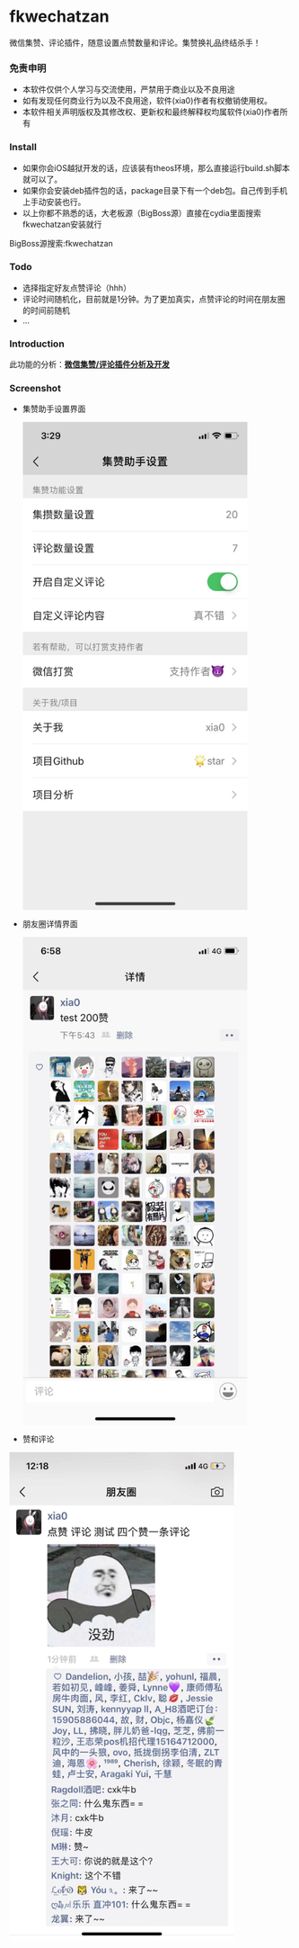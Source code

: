 # fkwechatzan
微信集赞、评论插件，随意设置点赞数量和评论。集赞换礼品终结杀手！

### 免责申明

- 本软件仅供个人学习与交流使用，严禁用于商业以及不良用途
- 如有发现任何商业行为以及不良用途，软件(xia0)作者有权撤销使用权。
- 本软件相关声明版权及其修改权、更新权和最终解释权均属软件(xia0)作者所有

### Install

- 如果你会iOS越狱开发的话，应该装有theos环境，那么直接运行build.sh脚本就可以了。
- 如果你会安装deb插件包的话，package目录下有一个deb包。自己传到手机上手动安装也行。
- 以上你都不熟悉的话，大老板源（BigBoss源）直接在cydia里面搜索fkwechatzan安装就行

BigBoss源搜索:fkwechatzan 



### Todo

- 选择指定好友点赞评论（hhh）
- 评论时间随机化，目前就是1分钟。为了更加真实，点赞评论的时间在朋友圈的时间前随机
- ...

### Introduction

此功能的分析：[**微信集赞/评论插件分析及开发**](http://4ch12dy.site/2019/07/22/fkwechatLike/fkwechatLike/)  



### Screenshot

- 集赞助手设置界面

  <img src="https://github.com/4ch12dy/4ch12dy.github.io/blob/master/articlePic/fkwechatLike/1361564255775_.pic.jpg?raw=true" width="400" hegiht="200" align=center />

  

- 朋友圈详情界面

  <img src="https://github.com/4ch12dy/4ch12dy.github.io/blob/master/articlePic/fkwechatLike/1341564229215_.pic.jpg?raw=true" width="400" hegiht="200" align=center />

- 赞和评论

<img src="https://github.com/4ch12dy/4ch12dy.github.io/blob/master/articlePic/fkwechatLike/1321564227655_.pic.jpg?raw=true" width="400" hegiht="200" align=center />